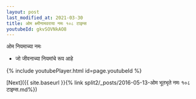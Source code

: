 ```yaml
---
layout: post
last_modified_at: 2021-03-30
title: ओम क्ष्मीनामवराया नमः १०८ टाइम्स
youtubeId: gkvSOVNkAO8
---
```

 
 
 ओम नियमाच्या नमः  
 
 -  जो जीवनाच्या नियमांचे रूप आहे 
 
  
 
  
 
 
 
 
 
 


{% include youtubePlayer.html id=page.youtubeId %}
 
[Next]({{ site.baseurl }}{% link  split2/_posts/2016-05-13-ओम भूतभृते नमः १०८ टाइम्स.md%})
 

